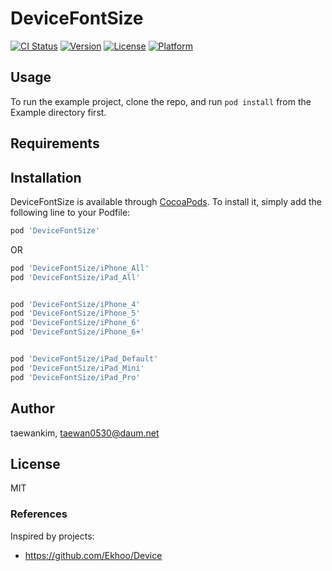 # DeviceFontSize

[![CI Status](http://img.shields.io/travis/taewankim/DeviceFontSize.svg?style=flat)](https://travis-ci.org/taewankim/DeviceFontSize)
[![Version](https://img.shields.io/cocoapods/v/DeviceFontSize.svg?style=flat)](http://cocoapods.org/pods/DeviceFontSize)
[![License](https://img.shields.io/cocoapods/l/DeviceFontSize.svg?style=flat)](http://cocoapods.org/pods/DeviceFontSize)
[![Platform](https://img.shields.io/cocoapods/p/DeviceFontSize.svg?style=flat)](http://cocoapods.org/pods/DeviceFontSize)

## Usage

To run the example project, clone the repo, and run `pod install` from the Example directory first.

## Requirements

## Installation

DeviceFontSize is available through [CocoaPods](http://cocoapods.org). To install
it, simply add the following line to your Podfile:

```ruby
pod 'DeviceFontSize'
```

OR

```ruby
pod 'DeviceFontSize/iPhone_All'
pod 'DeviceFontSize/iPad_All'


pod 'DeviceFontSize/iPhone_4'
pod 'DeviceFontSize/iPhone_5'
pod 'DeviceFontSize/iPhone_6'
pod 'DeviceFontSize/iPhone_6+'


pod 'DeviceFontSize/iPad_Default'
pod 'DeviceFontSize/iPad_Mini'
pod 'DeviceFontSize/iPad_Pro'
```

## Author

taewankim, taewan0530@daum.net

## License

MIT


### References

Inspired by projects: 
- https://github.com/Ekhoo/Device
